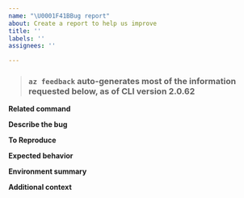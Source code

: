 ```yaml
---
name: "\U0001F41BBug report"
about: Create a report to help us improve
title: ''
labels: ''
assignees: ''

---
```


> ### `az feedback` auto-generates most of the information requested below, as of CLI version 2.0.62
**Related command**
<!--- Please provide the related command with `az $command`, azure-cli bot will analyse command and route to related team --->

**Describe the bug**
<!--- A clear and concise description of what the bug is. --->

**To Reproduce**
<!--- Steps to reproduce the behavior. --->

**Expected behavior**
<!--- A clear and concise description of what you expected to happen. --->

**Environment summary**
<!--- Install Method (e.g. pip, interactive script, apt-get, Docker, MSI, edge build) / CLI version (`az --version`) / OS version / Shell Type (e.g. bash, cmd.exe, Bash on Windows)  --->

**Additional context**
<!--- Add any other context about the problem here. --->
